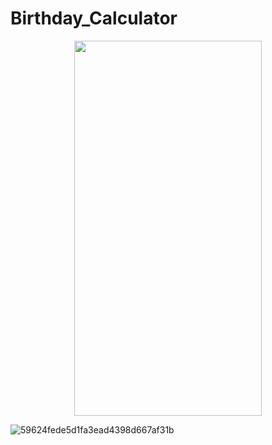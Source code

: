 # Birthday_Calculator
<p align="center"><img src="https://user-images.githubusercontent.com/91980956/154324151-c8b7653f-5b89-44d6-aaa8-350ed9a65a35.jpg" width="300" height="600" /></p>

![59624fede5d1fa3ead4398d667af31b](https://user-images.githubusercontent.com/91980956/159758949-8ed910d1-91e1-41fd-86d1-3e39dd4cf385.jpg)
